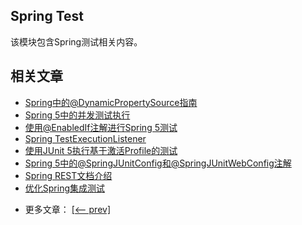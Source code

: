 ## Spring Test

该模块包含Spring测试相关内容。

## 相关文章

+ [Spring中的@DynamicPropertySource指南](docs/Spring中的@DynamicPropertySource指南.md)
+ [Spring 5中的并发测试执行](docs/Spring5中的并发测试执行.md)
+ [使用@EnabledIf注解进行Spring 5测试](docs/使用@EnabledIf注解进行Spring5测试.md)
+ [Spring TestExecutionListener](docs/Spring-TestExecutionListener.md)
+ [使用JUnit 5执行基于激活Profile的测试](docs/使用JUnit5执行基于激活Profile的测试.md)
+ [Spring 5中的@SpringJUnitConfig和@SpringJUnitWebConfig注解](docs/Spring5中的SpringJUnitConfig和SpringJUnitWebConfig注解.md)
+ [Spring REST文档介绍](docs/Spring-REST文档介绍.md)
+ [优化Spring集成测试](docs/优化Spring集成测试.md)

- 更多文章： [[<-- prev]](../spring-testing-1/README.md)